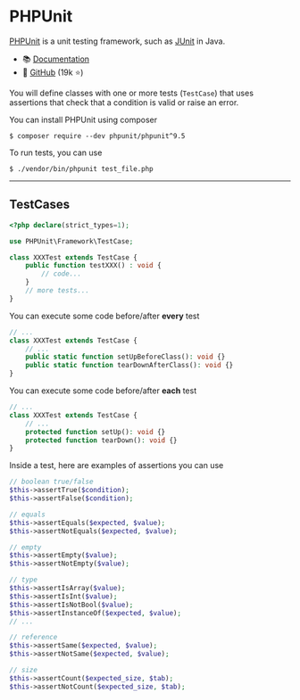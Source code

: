 # PHPUnit

<div class="row row-cols-md-2"><div>

[PHPUnit](https://phpunit.de/index.html) is a unit testing framework, such as [JUnit](../../java/junit/index.md) in Java.

* 📚 [Documentation](https://phpunit.de/documentation.html)
* 🦄 [GitHub](https://github.com/sebastianbergmann/phpunit) (19k ⭐)

You will define classes with one or more tests (`TestCase`) that uses assertions that check that a condition is valid or raise an error.
</div><div>

You can install PHPUnit using composer

```bash!
$ composer require --dev phpunit/phpunit^9.5
```

To run tests, you can use

```bash!
$ ./vendor/bin/phpunit test_file.php
```
</div></div>

<hr class="sep-both">

## TestCases

<div class="row row-cols-md-2 mt-3"><div>

```php
<?php declare(strict_types=1);

use PHPUnit\Framework\TestCase;

class XXXTest extends TestCase {
    public function testXXX() : void {
        // code...
    }
    // more tests...
}
```

You can execute some code before/after **every** test

```php
// ...
class XXXTest extends TestCase {
    // ...
    public static function setUpBeforeClass(): void {}
    public static function tearDownAfterClass(): void {}
}
```

You can execute some code before/after **each** test

```php
// ...
class XXXTest extends TestCase {
    // ...
    protected function setUp(): void {}
    protected function tearDown(): void {}
}
```

</div><div>

Inside a test, here are examples of assertions you can use

```php
// boolean true/false
$this->assertTrue($condition);
$this->assertFalse($condition);

// equals
$this->assertEquals($expected, $value);
$this->assertNotEquals($expected, $value);

// empty
$this->assertEmpty($value);
$this->assertNotEmpty($value);

// type
$this->assertIsArray($value);
$this->assertIsInt($value);
$this->assertIsNotBool($value);
$this->assertInstanceOf($expected, $value);
// ...

// reference
$this->assertSame($expected, $value);
$this->assertNotSame($expected, $value);

// size
$this->assertCount($expected_size, $tab);
$this->assertNotCount($expected_size, $tab);
```
</div></div>
